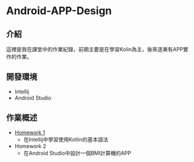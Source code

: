# Android-APP-Design
## 介紹
這裡是我在課堂中的作業紀錄，前期主要是在學習Kolin為主，後來逐漸有APP實作的作業。
## 開發環境
- Intellij
- Android Studio
## 作業概述
- [Homework 1](https://github.com/Hsiang0128/Android_APP_Design/tree/main/Homework%201)
  - 在Intellij中學習使用Kotlin的基本語法
- Homework 2
  - 在Android Studio中設計一個BMI計算機的APP
